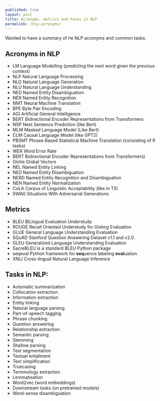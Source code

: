 ```yaml
---
published: true
layout: post
title: Acronyms, metrics and tasks in NLP
permalink: /nlp-acronyms/
---
```

Wanted to have a summary of he NLP acronyms and common tasks.


## Acronyms in NLP

* LM Language Modelling (predicting the next word given the previous context)
* NLP Natural Language Processing
* NLG Natural Language Generation 
* NLU Natural Language Understanding 
* NED Named Entity Disambiguation
* NER Named Entity Recognition
* NMT Neural Machine Translation 
* BPE Byte Pair Encoding 
* AGI Artificial General Intelligence 
* BERT Bidirectional Encoder Representations from Transformers
* NSP Next Sentence Prediction (like Bert)
* MLM Masked Language Model (Like Bert)
* CLM Causal Language Model (like GPT2)
* PBSMT Phrase Based Statistical Machine Translation
(consisting of 9 tasks)
* WER Word Error Rate 
* BERT Bidirectional Encoder Representations from Transformers)
* GloVe Global Vectors
* NEL Named Entity Linking
* NED Named Entity Disambiguation
* NERD Named Entity Recognition and Disambiguation
* NEN Named Entity Normalization
* CoLA Corpus of Linguistic Acceptability (like in T5)
* SWAG Situations With Adversarial Generations

## Metrics

* BLEU BiLingual Evaluation Understudy
* ROUGE Recall Oriented Understudy for Gisting Evaluation
* GLUE General Language Understanding Evaluation 
* SQuAD Stanford Question Answering Dataset v1.1 and v2.0.
* GLEU Generalized Language Understanding Evaluation
* SacreBLEU is a standard BLEU Python package
* seqeval Python framework for **seq**uence labeling **eval**uation.
* XNLI Cross-lingual Natural Language Inference

<!-- https://en.wikipedia.org/wiki/Category:Tasks_of_natural_language_processing -->


## Tasks in NLP:

* Automatic summarization
* Collocation extraction
* Information extraction
* Entity linking
* Natural language parsing 
* Part-of-speech tagging
* Phrase chunking
* Question answering
* Relationship extraction
* Semantic parsing
* Stemming
* Shallow parsing
* Text segmentation
* Textual entailment
* Text simplification
* Truecasing
* Terminology extraction
* Lemmatisation
* Word2vec (word embeddings)
* Downstream tasks (on pretrained models)
* Word-sense disambiguation



<!-- https://en.wikipedia.org/wiki/Glossary_of_artificial_intelligence -->